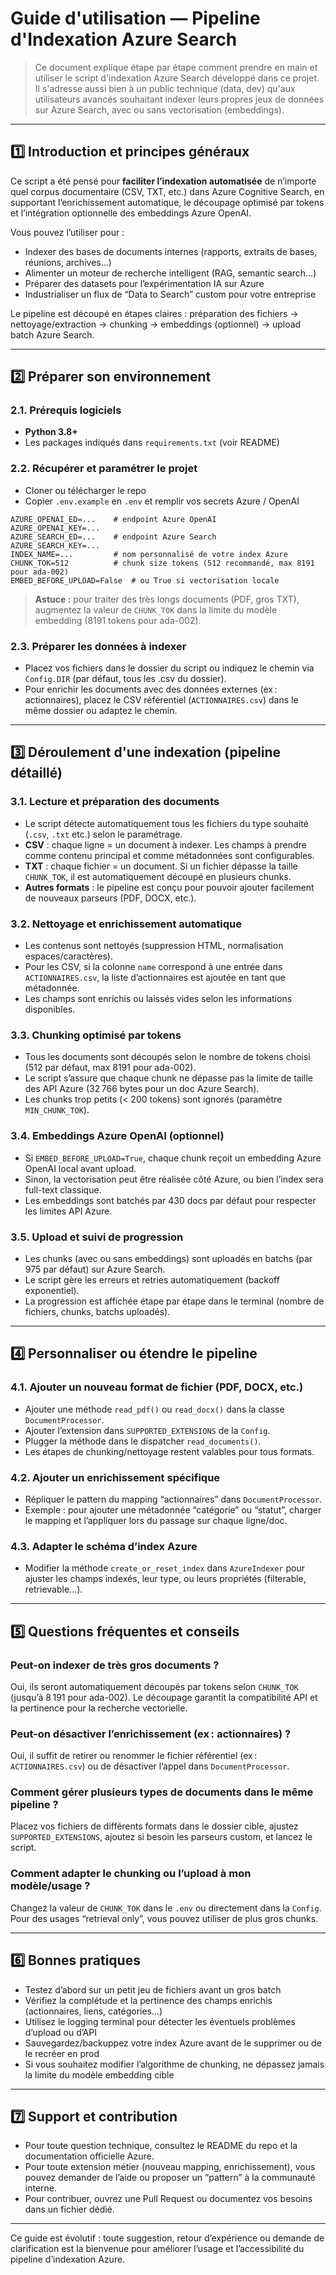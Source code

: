 # Guide d'utilisation — Pipeline d'Indexation Azure Search

> Ce document explique étape par étape comment prendre en main et utiliser le script d'indexation Azure Search développé dans ce projet. Il s'adresse aussi bien à un public technique (data, dev) qu'aux utilisateurs avancés souhaitant indexer leurs propres jeux de données sur Azure Search, avec ou sans vectorisation (embeddings).

---

## 1️⃣ Introduction et principes généraux

Ce script a été pensé pour **faciliter l’indexation automatisée** de n’importe quel corpus documentaire (CSV, TXT, etc.) dans Azure Cognitive Search, en supportant l’enrichissement automatique, le découpage optimisé par tokens et l’intégration optionnelle des embeddings Azure OpenAI.

Vous pouvez l’utiliser pour :

* Indexer des bases de documents internes (rapports, extraits de bases, réunions, archives…)
* Alimenter un moteur de recherche intelligent (RAG, semantic search…)
* Préparer des datasets pour l’expérimentation IA sur Azure
* Industrialiser un flux de “Data to Search” custom pour votre entreprise

Le pipeline est découpé en étapes claires : préparation des fichiers → nettoyage/extraction → chunking → embeddings (optionnel) → upload batch Azure Search.

---

## 2️⃣ Préparer son environnement

### 2.1. Prérequis logiciels

* **Python 3.8+**
* Les packages indiqués dans `requirements.txt` (voir README)

### 2.2. Récupérer et paramétrer le projet

* Cloner ou télécharger le repo
* Copier `.env.example` en `.env` et remplir vos secrets Azure / OpenAI

```
AZURE_OPENAI_ED=...    # endpoint Azure OpenAI
AZURE_OPENAI_KEY=...
AZURE_SEARCH_ED=...    # endpoint Azure Search
AZURE_SEARCH_KEY=...
INDEX_NAME=...         # nom personnalisé de votre index Azure
CHUNK_TOK=512          # chunk size tokens (512 recommandé, max 8191 pour ada-002)
EMBED_BEFORE_UPLOAD=False  # ou True si vectorisation locale
```

> **Astuce :** pour traiter des très longs documents (PDF, gros TXT), augmentez la valeur de `CHUNK_TOK` dans la limite du modèle embedding (8191 tokens pour ada-002).

### 2.3. Préparer les données à indexer

* Placez vos fichiers dans le dossier du script ou indiquez le chemin via `Config.DIR` (par défaut, tous les .csv du dossier).
* Pour enrichir les documents avec des données externes (ex : actionnaires), placez le CSV référentiel (`ACTIONNAIRES.csv`) dans le même dossier ou adaptez le chemin.

---

## 3️⃣ Déroulement d'une indexation (pipeline détaillé)

### 3.1. Lecture et préparation des documents

* Le script détecte automatiquement tous les fichiers du type souhaité (`.csv`, `.txt` etc.) selon le paramétrage.
* **CSV** : chaque ligne = un document à indexer. Les champs à prendre comme contenu principal et comme métadonnées sont configurables.
* **TXT** : chaque fichier = un document. Si un fichier dépasse la taille `CHUNK_TOK`, il est automatiquement découpé en plusieurs chunks.
* **Autres formats** : le pipeline est conçu pour pouvoir ajouter facilement de nouveaux parseurs (PDF, DOCX, etc.).

### 3.2. Nettoyage et enrichissement automatique

* Les contenus sont nettoyés (suppression HTML, normalisation espaces/caractères).
* Pour les CSV, si la colonne `name` correspond à une entrée dans `ACTIONNAIRES.csv`, la liste d’actionnaires est ajoutée en tant que métadonnée.
* Les champs sont enrichis ou laissés vides selon les informations disponibles.

### 3.3. Chunking optimisé par tokens

* Tous les documents sont découpés selon le nombre de tokens choisi (512 par défaut, max 8191 pour ada-002).
* Le script s’assure que chaque chunk ne dépasse pas la limite de taille des API Azure (32 766 bytes pour un doc Azure Search).
* Les chunks trop petits (< 200 tokens) sont ignorés (paramètre `MIN_CHUNK_TOK`).

### 3.4. Embeddings Azure OpenAI (optionnel)

* Si `EMBED_BEFORE_UPLOAD=True`, chaque chunk reçoit un embedding Azure OpenAI local avant upload.
* Sinon, la vectorisation peut être réalisée côté Azure, ou bien l’index sera full-text classique.
* Les embeddings sont batchés par 430 docs par défaut pour respecter les limites API Azure.

### 3.5. Upload et suivi de progression

* Les chunks (avec ou sans embeddings) sont uploadés en batchs (par 975 par défaut) sur Azure Search.
* Le script gère les erreurs et retries automatiquement (backoff exponentiel).
* La progression est affichée étape par étape dans le terminal (nombre de fichiers, chunks, batchs uploadés).

---

## 4️⃣ Personnaliser ou étendre le pipeline

### 4.1. Ajouter un nouveau format de fichier (PDF, DOCX, etc.)

* Ajouter une méthode `read_pdf()` ou `read_docx()` dans la classe `DocumentProcessor`.
* Ajouter l’extension dans `SUPPORTED_EXTENSIONS` de la `Config`.
* Plugger la méthode dans le dispatcher `read_documents()`.
* Les étapes de chunking/nettoyage restent valables pour tous formats.

### 4.2. Ajouter un enrichissement spécifique

* Répliquer le pattern du mapping “actionnaires” dans `DocumentProcessor`.
* Exemple : pour ajouter une métadonnée “catégorie” ou “statut”, charger le mapping et l’appliquer lors du passage sur chaque ligne/doc.

### 4.3. Adapter le schéma d’index Azure

* Modifier la méthode `create_or_reset_index` dans `AzureIndexer` pour ajuster les champs indexés, leur type, ou leurs propriétés (filterable, retrievable…).

---

## 5️⃣ Questions fréquentes et conseils

### Peut-on indexer de très gros documents ?

Oui, ils seront automatiquement découpés par tokens selon `CHUNK_TOK` (jusqu’à 8 191 pour ada-002). Le découpage garantit la compatibilité API et la pertinence pour la recherche vectorielle.

### Peut-on désactiver l’enrichissement (ex : actionnaires) ?

Oui, il suffit de retirer ou renommer le fichier référentiel (ex : `ACTIONNAIRES.csv`) ou de désactiver l’appel dans `DocumentProcessor`.

### Comment gérer plusieurs types de documents dans le même pipeline ?

Placez vos fichiers de différents formats dans le dossier cible, ajustez `SUPPORTED_EXTENSIONS`, ajoutez si besoin les parseurs custom, et lancez le script.

### Comment adapter le chunking ou l’upload à mon modèle/usage ?

Changez la valeur de `CHUNK_TOK` dans le `.env` ou directement dans la `Config`. Pour des usages “retrieval only”, vous pouvez utiliser de plus gros chunks.

---

## 6️⃣ Bonnes pratiques

* Testez d’abord sur un petit jeu de fichiers avant un gros batch
* Vérifiez la complétude et la pertinence des champs enrichis (actionnaires, liens, catégories...)
* Utilisez le logging terminal pour détecter les éventuels problèmes d’upload ou d’API
* Sauvegardez/backuppez votre index Azure avant de le supprimer ou de le recréer en prod
* Si vous souhaitez modifier l’algorithme de chunking, ne dépassez jamais la limite du modèle embedding cible

---

## 7️⃣ Support et contribution

* Pour toute question technique, consultez le README du repo et la documentation officielle Azure.
* Pour toute extension métier (nouveau mapping, enrichissement), vous pouvez demander de l’aide ou proposer un “pattern” à la communauté interne.
* Pour contribuer, ouvrez une Pull Request ou documentez vos besoins dans un fichier dédié.

---

Ce guide est évolutif : toute suggestion, retour d’expérience ou demande de clarification est la bienvenue pour améliorer l’usage et l’accessibilité du pipeline d’indexation Azure.